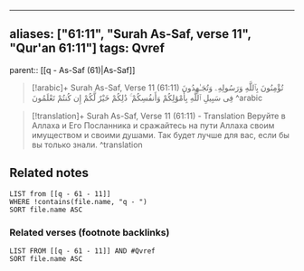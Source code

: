 
---
aliases: ["61:11", "Surah As-Saf, verse 11", "Qur'an 61:11"]
tags: Qvref
---

parent:: [[q - As-Saf (61)|As-Saf]]

> [!arabic]+ Surah As-Saf, Verse 11 (61:11)
> <span class="quran-arabic">تُؤْمِنُونَ بِٱللَّهِ وَرَسُولِهِۦ وَتُجَـٰهِدُونَ فِى سَبِيلِ ٱللَّهِ بِأَمْوَٰلِكُمْ وَأَنفُسِكُمْ ۚ ذَٰلِكُمْ خَيْرٌ لَّكُمْ إِن كُنتُمْ تَعْلَمُونَ</span>
^arabic

> [!translation]+ Surah As-Saf, Verse 11 (61:11) - Translation
> Веруйте в Аллаха и Его Посланника и сражайтесь на пути Аллаха своим имуществом и своими душами. Так будет лучше для вас, если бы вы только знали.
^translation



## Related notes
```dataview
LIST from [[q - 61 - 11]]
WHERE !contains(file.name, "q - ")
SORT file.name ASC
```

### Related verses (footnote backlinks)
```dataview
LIST FROM [[q - 61 - 11]] AND #Qvref
SORT file.name ASC
```


